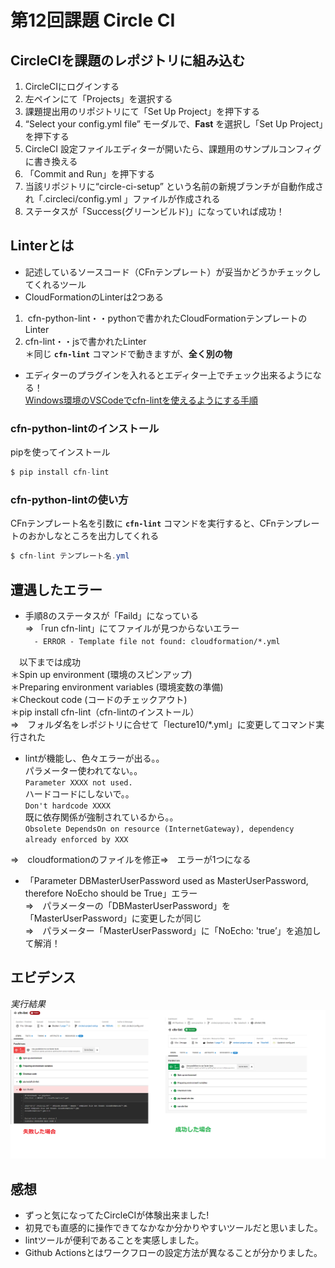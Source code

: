 # 第12回課題 Circle CI #
## CircleCIを課題のレポジトリに組み込む ##
1. CircleCIにログインする　
2. 左ペインにて「Projects」を選択する
3. 課題提出用のリポジトリにて「Set Up Project」を押下する
4. “Select your config.yml file” モーダルで、**Fast** を選択し「Set Up Project」を押下する
5. CircleCI 設定ファイルエディターが開いたら、課題用のサンプルコンフィグに書き換える
6. 「Commit and Run」を押下する
7. 当該リポジトリに“circle-ci-setup” という名前の新規ブランチが自動作成され「.circleci/config.yml 」ファイルが作成される
8. ステータスが「Success(グリーンビルド)」になっていれば成功！

## Linterとは ##
- 記述しているソースコード（CFnテンプレート）が妥当かどうかチェックしてくれるツール
- CloudFormationのLinterは2つある
1.  cfn-python-lint・・pythonで書かれたCloudFormationテンプレートのLinter
2. cfn-lint・・jsで書かれたLinter  
＊同じ **`cfn-lint`** コマンドで動きますが、**全く別の物**
- エディターのプラグインを入れるとエディター上でチェック出来るようになる！  
[Windows環境のVSCodeでcfn-lintを使えるようにする手順](https://qiita.com/kmmz/items/415af7c9270302d600f5)  

### cfn-python-lintのインストール ###
pipを使ってインストール
```java
$ pip install cfn-lint
```
### cfn-python-lintの使い方 ###
CFnテンプレート名を引数に **`cfn-lint`** コマンドを実行すると、CFnテンプレートのおかしなところを出力してくれる
```java
$ cfn-lint テンプレート名.yml
```

## 遭遇したエラー ##
- 手順8のステータスが「Faild」になっている  
⇒ 「run cfn-lint」にてファイルが見つからないエラー  
  　`- ERROR - Template file not found: cloudformation/*.yml`

　以下までは成功  
   ＊Spin up environment (環境のスピンアップ)  
   ＊Preparing environment variables (環境変数の準備)  
   ＊Checkout code (コードのチェックアウト)  
   ＊pip install cfn-lint（cfn-lintのインストール）  
⇒　フォルダ名をレポジトリに合せて「lecture10/*.yml」に変更してコマンド実行された

- lintが機能し、色々エラーが出る。。  
パラメーター使われてない。。  
`Parameter XXXX not used.`  
ハードコードにしないで。。  
`Don't hardcode XXXX`  
既に依存関係が強制されているから。。  
`Obsolete DependsOn on resource (InternetGateway), dependency already enforced by XXX`

⇒　cloudformationのファイルを修正⇒　エラーが1つになる

- 「Parameter DBMasterUserPassword used as MasterUserPassword, therefore NoEcho should be True」エラー  
⇒　パラメーターの「DBMasterUserPassword」を「MasterUserPassword」に変更したが同じ  
⇒　パラメーター「MasterUserPassword」に「NoEcho: 'true’」を追加して解消！

## エビデンス ##
*実行結果*  
![実行結果](images/CircleCI-result.png)  

## 感想 ##
- ずっと気になってたCircleCIが体験出来ました!
- 初見でも直感的に操作できてなかなか分かりやすいツールだと思いました。
- lintツールが便利であることを実感しました。
- Github Actionsとはワークフローの設定方法が異なることが分かりました。